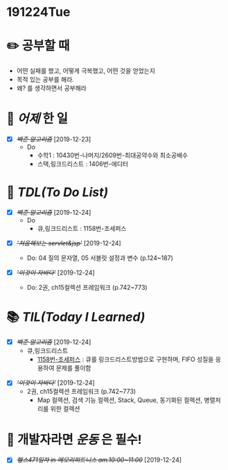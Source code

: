 # 191224Tue

# :pencil2: 공부할 때

- 어떤 실패를 했고, 어떻게 극복했고, 어떤 것을 얻었는지
- 목적 있는 공부를 해라.
- 왜? 를 생각하면서 공부해라

<!-- # 🌞 오늘의 _명언_ -->

# 📅 _어제_ 한 일

- [x] ~~_백준 알고리즘_~~ [2019-12-23]
  - Do
    - 수학1 : 10430번-나머지/2609번-최대공약수와 최소공배수
    - 스택,링크드리스트 : 1406번-에디터

# :memo: _TDL(To Do List)_

<!-- ❌🔺❎🔼 -->

<!-- **G**:Goal(목표)<br> -->
<!-- **D**:Do(했음) -->

- [x] ~~_백준 알고리즘_~~ [2019-12-24]
  - Do
    - 큐,링크드리스트 : 1158번-조세퍼스

* [x] ~~_'처음해보는 servlet&jsp'_~~ [2019-12-24]

  - Do: 04 질의 문자열, 05 서블릿 설정과 변수 (p.124~187)

* [x] ~~_'이것이 자바다'_~~ [2019-12-24]
  - Do: 2권, ch15컬렉션 프레임워크 (p.742~773)

# 📚 _TIL(Today I Learned)_

- [x] ~~_백준 알고리즘_~~ [2019-12-24]
  - 큐,링크드리스트
    - [1158번-조세퍼스](https://github.com/DevLimK1/TIL/blob/master/Algorithm/Queue/baekjoon_1158_java.md) : 큐를 링크드리스트방법으로 구현하며, FIFO 성질을 응용하여 문제를 풀이함<br>

* [x] ~~_'이것이 자바다'_~~ [2019-12-24]
  - 2권, ch15컬렉션 프레임워크 (p.742~773)
    - Map 컬렉션, 검색 기능 컬렉션, Stack, Queue, 동기화된 컬렉션, 병렬처리를 위한 컬렉션

<!-- # 📖 _독서_ 마라톤 -->

# 💪 개발자라면 _운동_ 은 필수!

- [x] ~~_헬스471일차 in 메모리피트니스 am.10:00~11:00_~~ [2019-12-24]
  <!-- # :newspaper: 오늘 읽은 _it 개발, 기술 관련 기사, 블로그_ -->

<!-- # :disappointed: 오늘 _아쉬웠던 점_.. -->

<!-- # 📅 _내일_ 할 일 -->

  <!-- # 🛌 오늘 하루 _마무리_ 하며.. -->
